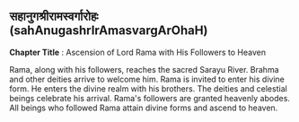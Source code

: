 ## सहानुगश्रीरामस्वर्गारोहः (sahAnugashrIrAmasvargArOhaH)
**Chapter Title** : Ascension of Lord Rama with His Followers to Heaven

Rama, along with his followers, reaches the sacred Sarayu River. Brahma and other deities arrive to welcome him. Rama is invited to enter his divine form. He enters the divine realm with his brothers. The deities and celestial beings celebrate his arrival. Rama's followers are granted heavenly abodes. All beings who followed Rama attain divine forms and ascend to heaven.